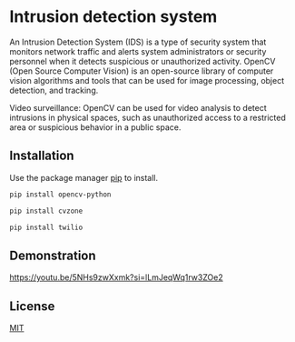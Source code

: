 # Intrusion detection system

An Intrusion Detection System (IDS) is a type of security system that monitors network traffic and alerts system administrators or security personnel when it detects suspicious or unauthorized activity. OpenCV (Open Source Computer Vision) is an open-source library of computer vision algorithms and tools that can be used for image processing, object detection, and tracking.

Video surveillance: OpenCV can be used for video analysis to detect intrusions in physical spaces, such as unauthorized access to a restricted area or suspicious behavior in a public space.

## Installation

Use the package manager [pip](https://pip.pypa.io/en/stable/) to install.

```bash
pip install opencv-python
```

```bash
pip install cvzone
```
```bash
pip install twilio
```
## Demonstration
https://youtu.be/5NHs9zwXxmk?si=lLmJeqWq1rw3ZOe2

## License

[MIT](https://choosealicense.com/licenses/mit/)
